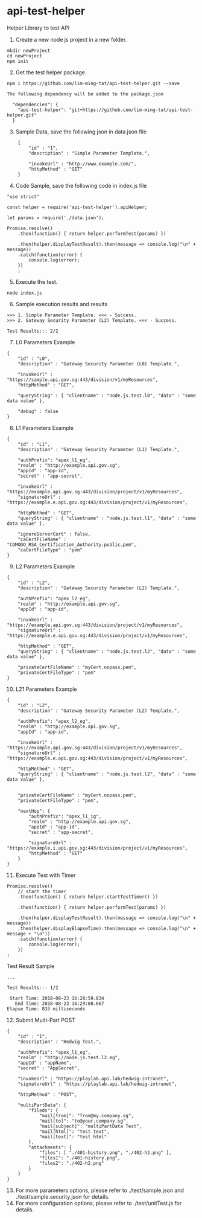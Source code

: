 # api-test-helper
Helper Library to test API

1. Create a new node js project in a new folder.
```text
mkdir newProject
cd newProject
npm init
```

2. Get the test helper package.
```text
npm i https://github.com/lim-ming-tat/api-test-helper.git --save
```
    The following dependency will be added to the package.json
```text
  "dependencies": {
    "api-test-helper": "git+https://github.com/lim-ming-tat/api-test-helper.git"
  }
```
3. Sample Data, save the following json in data.json file
```text
    {
        "id" : "1",
        "description" : "Simple Parameter Template.",

        "invokeUrl" : "http://www.example.com/",
        "httpMethod" : "GET"
    }
```
4. Code Sample, save the following code in index.js file
```text
"use strict" 

const helper = require('api-test-helper').apiHelper;

let params = require('./data.json');

Promise.resolve()
    .then(function() { return helper.performTest(params) })

    .then(helper.displayTestResult).then(message => console.log("\n" + message))
    .catch(function(error) { 
        console.log(error);
    })
    ;
```
5. Execute the test.
```text
node index.js
```
6. Sample execution results and results
```text
>>> 1. Simple Parameter Template. <<< - Success.
>>> 2. Gateway Security Parameter (L2) Template. <<< - Success.

Test Results::: 2/2
```

7. L0 Parameters Example
```text
{
    "id" : "L0",
    "description" : "Gateway Security Parameter (L0) Template.",

    "invokeUrl" : "https://sample.api.gov.sg:443/division/v1/myResources",
    "httpMethod" : "GET",

    "queryString" : { "clientname" : "node.js.test.l0", "data" : "some data value" },

    "debug" : false
}
```
8. L1 Parameters Example
```text
{
    "id" : "L1",
    "description" : "Gateway Security Parameter (L1) Template.",

    "authPrefix": "apex_l1_eg",
    "realm" : "http://example.api.gov.sg",
    "appId" : "app-id",
    "secret" : "app-secret",

    "invokeUrl" : "https://example.api.gov.sg:443/division/project/v1/myResources",
    "signatureUrl" : "https://example.e.api.gov.sg:443/division/project/v1/myResources",

    "httpMethod" : "GET",
    "queryString" : { "clientname" : "node.js.test.l1", "data" : "some data value" },

    "ignoreServerCert" : false,
    "caCertFileName" : "COMODO_RSA_Certification_Authority.public.pem",
    "caCertFileType" : "pem"
}
```
9. L2 Parameters Example
```text
{
    "id" : "L2",
    "description" : "Gateway Security Parameter (L2) Template.",

    "authPrefix": "apex_l2_eg",
    "realm" : "http://example.api.gov.sg",
    "appId" : "app-id",

    "invokeUrl" : "https://example.api.gov.sg:443/division/project/v1/myResources",
    "signatureUrl" : "https://example.e.api.gov.sg:443/division/project/v1/myResources",

    "httpMethod" : "GET",
    "queryString" : { "clientname" : "node.js.test.l2", "data" : "some data value" },

    "privateCertFileName" : "myCert.nopass.pem",
    "privateCertFileType" : "pem"
}
```
10. L21 Parameters Example
```text
{
    "id" : "L2",
    "description" : "Gateway Security Parameter (L2) Template.",

    "authPrefix": "apex_l2_eg",
    "realm" : "http://example.api.gov.sg",
    "appId" : "app-id",

    "invokeUrl" : "https://example.api.gov.sg:443/division/project/v1/myResources",
    "signatureUrl" : "https://example.e.api.gov.sg:443/division/project/v1/myResources",

    "httpMethod" : "GET",
    "queryString" : { "clientname" : "node.js.test.l2", "data" : "some data value" },


    "privateCertFileName" : "myCert.nopass.pem",
    "privateCertFileType" : "pem",

    "nextHop": {
        "authPrefix": "apex_l1_ig",
        "realm" : "http://example.api.gov.sg",
        "appId" : "app-id",
        "secret" : "app-secret",

        "signatureUrl" : "https://example.i.api.gov.sg:443/division/project/v1/myResources",
        "httpMethod" : "GET"
    }
}
```
11. Execute Test with Timer
```
Promise.resolve()
    // start the timer
    .then(function() { return helper.startTestTimer() })

    .then(function() { return helper.performTest(params) })

    .then(helper.displayTestResult).then(message => console.log("\n" + message))
    .then(helper.displayElapseTime).then(message => console.log("\n" + message + "\n"))
    .catch(function(error) { 
        console.log(error);
    })
;
```
Test Result Sample
```text
...

Test Results::: 1/2

 Start Time: 2018-08-23 16:28:59.834
   End Time: 2018-08-23 16:29:00.667
Elapse Time: 833 milliseconds
```
12. Submit Multi-Part POST
```
{
    "id" : "1",
    "description" : "Hedwig Test.",

    "authPrefix": "apex_l1_eg",
    "realm" : "http://node.js.test.l2.eg",
    "appId" : "appName",
    "secret" : "AppSecret",

    "invokeUrl" : "https://playlab.api.lab/hedwig-intranet",
    "signatureUrl" : "https://playlab.api.lab/hedwig-intranet",

    "httpMethod" : "POST",

    "multiPartData": { 
        "fileds": { 
            "mail[from]": "from@my.company.sg",
            "mail[to]": "to@your.company.sg",
            "mail[subject]": "multiPartData Test",
            "mail[html]": "test text",
            "mail[text]": "test html"
        },
        "attachments": {
            "files": [ "./401-history.png", "./402-h2.png" ],
            "files1": "./401-history.png",
            "files2": "./402-h2.png"
        }
    }
}
```
13. For more parameters options, please refer to ./test/sample.json and ./test/sample.security.json for details.
14. For more configuration options, please refer to ./test/unitTest.js for details.
